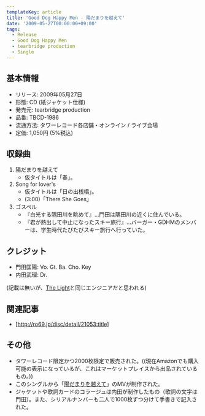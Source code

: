 ```yaml
---
templateKey: article
title: 'Good Dog Happy Men - 陽だまりを越えて'
date: '2009-05-27T00:00:00+09:00'
tags:
  - Release
  - Good Dog Happy Men
  - tearbridge production
  - Single
---
```

## 基本情報

* リリース: 2009年05月27日
* 形態: CD (紙ジャケット仕様)
* 発売元: tearbridge production
* 品番: TBCD-1986
* 流通方法: タワーレコード各店舗・オンライン / ライブ会場
* 定価: 1,050円 (5%税込)

## 収録曲

1. 陽だまりを越えて
   * 仮タイトルは「春」。
1. Song for lover's
   * 仮タイトルは「日の出桟橋」。
   * (3:00)「There She Goes」
1. ゴスペル
   * 『白光する隅田川を眺めて』…門田は隅田川の近くに住んでいる。
   * 『君が熱出して中止になったスキー旅行』…バーガー・GDHMのメンバーは、学生時代たびたびスキー旅行へ行っていた。

## クレジット

* 門田匡陽: Vo. Gt. Ba. Cho. Key
* 内田武瑠: Dr.

(記載は無いが、[The Light](http://monden-info.hatenablog.com/entry/2010/01/27/000000)と同じエンジニアだと思われる)

## 関連記事

* [http://ro69.jp/disc/detail/21053:title]

## その他

* タワーレコード限定かつ2000枚限定で販売された。((現在Amazonでも購入可能の表示になっているが、これはマーケットプレイスから出品されているもの。))
* このシングルから「[陽だまりを越えて](https://www.youtube.com/watch?v=tnQhPCT0PHI)」のMVが制作された。
* ジャケットや歌詞カードのコラージュは内田が制作したもの（歌詞の文字は門田）。また、シリアルナンバーも二人で1000枚ずつ分けて手書きで記入された。
